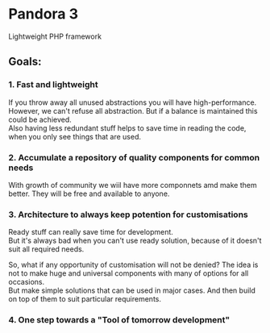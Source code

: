 # Pandora 3
Lightweight PHP framework

## Goals:

### 1. Fast and lightweight
If you throw away all unused abstractions you will have high-performance. However, we can't refuse all abstraction. But if a balance is maintained this could be achieved.  
Also having less redundant stuff helps to save time in reading the code, when you only see things that are used.

### 2. Accumulate a repository of quality components for common needs
With growth of community we wiil have more componnets amd make them better.
They will be free and available to anyone.

### 3. Architecture to always keep potention for customisations
Ready stuff can really save time for development.  
But it's always bad when you can't use ready solution, because of it doesn't suit all required needs.

So, what if any opportunity of customisation will not be denied?
The idea is not to make huge and universal components with many of options for all occasions.  
But make simple solutions that can be used in major cases. And then build on top of them to suit particular requirements.

### 4. One step towards a "Tool of tomorrow development"
